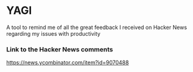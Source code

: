 # YAGI
A tool to remind me of all the great feedback I received on Hacker News regarding my issues with productivity

### Link to the Hacker News comments
https://news.ycombinator.com/item?id=9070488
